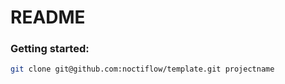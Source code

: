 # README

### Getting started:

```bash
git clone git@github.com:noctiflow/template.git projectname
```
